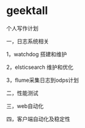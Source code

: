 # geektall   
个人写作计划 

一，日志系统相关

1，watchdog 搭建和维护 

2，elsticsearch 维护和优化   

3，flume采集日志到odps计划

二，性能测试

三，web自动化

四，客户端自动化及稳定性
